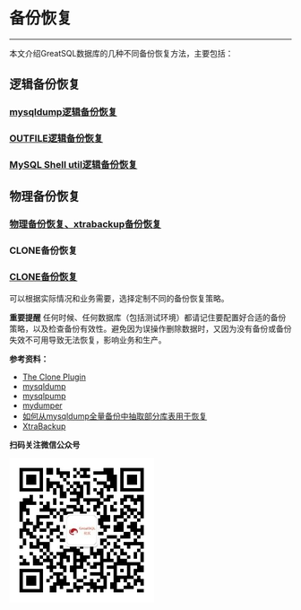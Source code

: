 # 备份恢复
---

本文介绍GreatSQL数据库的几种不同备份恢复方法，主要包括：

## 逻辑备份恢复
### [mysqldump逻辑备份恢复](./4-1-mysqldump.md)
### [OUTFILE逻辑备份恢复](./4-2-outfile.md)
### [MySQL Shell util逻辑备份恢复](./4-3-shell-util.md)

## 物理备份恢复
### [物理备份恢复、xtrabackup备份恢复](./4-4-physical-backup.md)

### CLONE备份恢复
### [CLONE备份恢复](./4-5-clone.md)

可以根据实际情况和业务需要，选择定制不同的备份恢复策略。

**重要提醒** 任何时候、任何数据库（包括测试环境）都请记住要配置好合适的备份策略，以及检查备份有效性。避免因为误操作删除数据时，又因为没有备份或备份失效不可用导致无法恢复，影响业务和生产。

**参考资料：**

- [The Clone Plugin](https://dev.mysql.com/doc/refman/8.0/en/clone-plugin.html)
- [mysqldump](https://dev.mysql.com/doc/refman/8.0/en/mysqldump.html)
- [mysqlpump](https://dev.mysql.com/doc/refman/8.0/en/mysqlpump.html)
- [mydumper](https://github.com/mydumper/mydumper)
- [如何从mysqldump全量备份中抽取部分库表用于恢复](https://imysql.com/2010/06/01/mysql-faq-how-to-extract-data-from-dumpfile.html)
- [XtraBackup](https://docs.percona.com/percona-xtrabackup/latest/manual.html)



**扫码关注微信公众号**

![greatsql-wx](../greatsql-wx.jpg)
